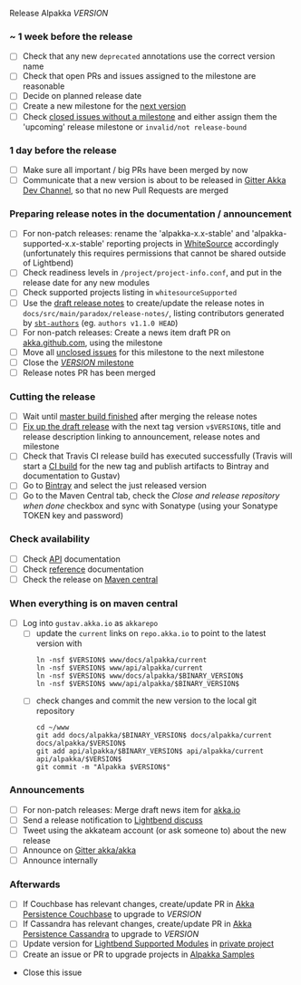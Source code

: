 Release Alpakka $VERSION$

<!--
# Release Train Issue Template for Alpakka

(Liberally copied and adopted from Scala itself https://github.com/scala/scala-dev/blob/b11cd2e4a4431de7867db6b39362bea8fa6650e7/notes/releases/template.md)

For every Alpakka release, make a copy of this file named after the release, and expand the variables.
Ideally replacing variables could become a script you can run on your local machine.

Variables to be expanded in this template:
- $VERSION$=???
- $BINARY_VERSION$=???

Key links:
  - akka/alpakka milestone: https://github.com/akka/alpakka/milestone/?
-->
### ~ 1 week before the release

- [ ] Check that any new `deprecated` annotations use the correct version name
- [ ] Check that open PRs and issues assigned to the milestone are reasonable
- [ ] Decide on planned release date
- [ ] Create a new milestone for the [next version](https://github.com/akka/alpakka/milestones)
- [ ] Check [closed issues without a milestone](https://github.com/akka/alpakka/issues?utf8=%E2%9C%93&q=is%3Aissue%20is%3Aclosed%20no%3Amilestone) and either assign them the 'upcoming' release milestone or `invalid/not release-bound`

### 1 day before the release

- [ ] Make sure all important / big PRs have been merged by now
- [ ] Communicate that a new version is about to be released in [Gitter Akka Dev Channel](https://gitter.im/akka/dev), so that no new Pull Requests are merged

### Preparing release notes in the documentation / announcement

- [ ] For non-patch releases: rename the 'alpakka-x.x-stable' and 'alpakka-supported-x.x-stable' reporting projects in [WhiteSource](https://saas.whitesourcesoftware.com/Wss/WSS.html#!project;id=517292) accordingly (unfortunately this requires permissions that cannot be shared outside of Lightbend)
- [ ] Check readiness levels in `/project/project-info.conf`, and put in the release date for any new modules
- [ ] Check supported projects listing in `whitesourceSupported`
- [ ] Use the [draft release notes](https://github.com/akka/alpakka-kafka/releases) to create/update the release notes  in `docs/src/main/paradox/release-notes/`, listing contributors generated by [`sbt-authors`](https://github.com/2m/authors) (eg. `authors v1.1.0 HEAD`)
- [ ] For non-patch releases: Create a news item draft PR on [akka.github.com](https://github.com/akka/akka.io), using the milestone
- [ ] Move all [unclosed issues](https://github.com/akka/alpakka/issues?q=is%3Aopen+is%3Aissue+milestone%3A$VERSION$) for this milestone to the next milestone
- [ ] Close the [$VERSION$ milestone](https://github.com/akka/alpakka/milestones?direction=asc&sort=due_date)
- [ ] Release notes PR has been merged

### Cutting the release

- [ ] Wait until [master build finished](https://travis-ci.com/akka/alpakka/builds/) after merging the release notes
- [ ] [Fix up the draft release](https://github.com/akka/alpakka/releases) with the next tag version `v$VERSION$`, title and release description linking to announcement, release notes and milestone
- [ ] Check that Travis CI release build has executed successfully (Travis will start a [CI build](https://travis-ci.com/akka/alpakka/builds) for the new tag and publish artifacts to Bintray and documentation to Gustav)
- [ ] Go to [Bintray](https://bintray.com/akka/maven/alpakka) and select the just released version
- [ ] Go to the Maven Central tab, check the *Close and release repository when done* checkbox and sync with Sonatype (using your Sonatype TOKEN key and password)

### Check availability

- [ ] Check [API](https://doc.akka.io/api/alpakka/$VERSION$/) documentation
- [ ] Check [reference](https://doc.akka.io/docs/alpakka/$VERSION$/) documentation
- [ ] Check the release on [Maven central](https://repo1.maven.org/maven2/com/lightbend/akka/akka-stream-alpakka-xml_2.12/$VERSION$/)

### When everything is on maven central
  - [ ] Log into `gustav.akka.io` as `akkarepo` 
    - [ ] update the `current` links on `repo.akka.io` to point to the latest version with
         ```
         ln -nsf $VERSION$ www/docs/alpakka/current
         ln -nsf $VERSION$ www/api/alpakka/current
         ln -nsf $VERSION$ www/docs/alpakka/$BINARY_VERSION$
         ln -nsf $VERSION$ www/api/alpakka/$BINARY_VERSION$
         ```
    - [ ] check changes and commit the new version to the local git repository
         ```
         cd ~/www
         git add docs/alpakka/$BINARY_VERSION$ docs/alpakka/current docs/alpakka/$VERSION$
         git add api/alpakka/$BINARY_VERSION$ api/alpakka/current api/alpakka/$VERSION$
         git commit -m "Alpakka $VERSION$"
         ```

### Announcements

- [ ] For non-patch releases: Merge draft news item for [akka.io](https://github.com/akka/akka.io)
- [ ] Send a release notification to [Lightbend discuss](https://discuss.akka.io)
- [ ] Tweet using the akkateam account (or ask someone to) about the new release
- [ ] Announce on [Gitter akka/akka](https://gitter.im/akka/akka)
- [ ] Announce internally

### Afterwards

- [ ] If Couchbase has relevant changes, create/update PR in [Akka Persistence Couchbase](https://github.com/akka/akka-persistence-couchbase/) to upgrade to $VERSION$
- [ ] If Cassandra has relevant changes, create/update PR in [Akka Persistence Cassandra](https://github.com/akka/akka-persistence-cassandra/) to upgrade to $VERSION$
- [ ] Update version for [Lightbend Supported Modules](https://developer.lightbend.com/docs/lightbend-platform/introduction/getting-help/build-dependencies.html#_alpakka) in [private project](https://github.com/lightbend/lightbend-platform-docs/blob/master/docs/modules/getting-help/examples/build.sbt)
- [ ] Create an issue or PR to upgrade projects in [Alpakka Samples](https://github.com/akka/alpakka-samples)
- Close this issue
